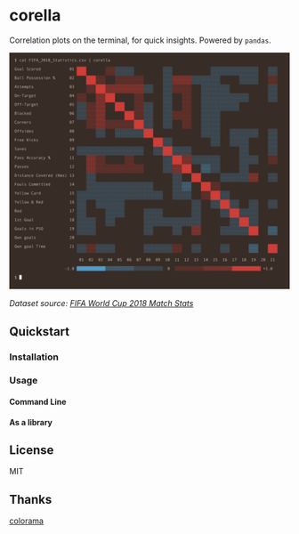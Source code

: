 # corella
Correlation plots on the terminal, for quick insights. Powered by `pandas`.

<img src="https://github.com/nk412/corella/raw/master/imgs/fifa.png" width=720>

_Dataset source: [FIFA World Cup 2018 Match Stats](https://www.kaggle.com/mathan/fifa-2018-match-statistics)_

## Quickstart
### Installation
### Usage
#### Command Line
#### As a library

## License
MIT

## Thanks
[colorama](https://github.com/tartley/colorama)
